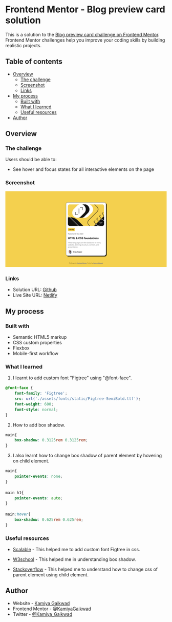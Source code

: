 # Frontend Mentor - Blog preview card solution

This is a solution to the [Blog preview card challenge on Frontend Mentor](https://www.frontendmentor.io/challenges/blog-preview-card-ckPaj01IcS). Frontend Mentor challenges help you improve your coding skills by building realistic projects. 

## Table of contents

- [Overview](#overview)
  - [The challenge](#the-challenge)
  - [Screenshot](#screenshot)
  - [Links](#links)
- [My process](#my-process)
  - [Built with](#built-with)
  - [What I learned](#what-i-learned)
  - [Useful resources](#useful-resources)
- [Author](#author)

## Overview

### The challenge

Users should be able to:

- See hover and focus states for all interactive elements on the page

### Screenshot

![](./assets/images/snapshot.png)

### Links

- Solution URL: [Github](https://github.com/KamiyaGaikwad/Frontend-Mentor-Challenges/tree/main/blog-preview-card-main)
- Live Site URL: [Netlify](https://frontend-blog-preview-card-challenge.netlify.app/)

## My process

### Built with

- Semantic HTML5 markup
- CSS custom properties
- Flexbox
- Mobile-first workflow

### What I learned

1. I learnt to add custom font "Figtree" using "@font-face".

```css
@font-face {
    font-family: 'Figtree';
    src: url('./assets/fonts/static/Figtree-SemiBold.ttf');
    font-weight: 600;
    font-style: normal;
}
```
2. How to add box shadow.

```css
main{
    box-shadow: 0.3125rem 0.3125rem;
}
```

3. I also learnt how to change box shadow of parent element by hovering on child element.

```css
main{
    pointer-events: none;
}

main h1{
    pointer-events: auto;
}

main:hover{
    box-shadow: 0.625rem 0.625rem;
}
```

### Useful resources

- [Scalable](https://www.scalablecss.com/setup-custom-fonts-with-font-face/) - This helped me to add custom font Figtree in css.

- [W3school](https://www.w3schools.com/css/css3_shadows_box.asp) - This helped me in understanding box shadow.

- [Stackoverflow](https://stackoverflow.com/questions/8114657/how-to-style-the-parent-element-when-hovering-a-child-element) - This helped me to understand how to change css of parent element using child element.

## Author

- Website - [Kamiya Gaikwad](https://www.your-site.com)
- Frontend Mentor - [@KamiyaGaikwad](https://www.frontendmentor.io/profile/KamiyaGaikwad)
- Twitter - [@Kamiya_Gaikwad](https://www.twitter.com/Kamiya_Gaikwad)

